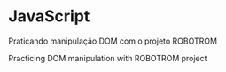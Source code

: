 # JavaScript

Praticando manipulação DOM com o projeto ROBOTROM

Practicing DOM manipulation with ROBOTROM project
